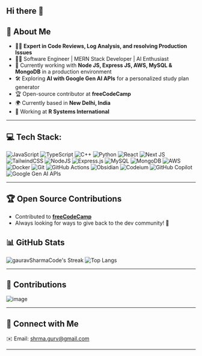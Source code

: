 ## Hi there 👋

<!--
**GauravSharmaCode/gauravSharmaCode** is a ✨ _special_ ✨ repository because its `README.md` (this file) appears on your GitHub profile.

Here are some ideas to get you started:

- 🔭 I’m currently working on ...
- 🌱 I’m currently learning ...
- 👯 I’m looking to collaborate on ...
- 🤔 I’m looking for help with ...
- 💬 Ask me about ...
- 📫 How to reach me: ...
- 😄 Pronouns: ...
- ⚡ Fun fact: ...
-->

## 🚀 About Me

- 🕵️‍♂️ **Expert in Code Reviews, Log Analysis, and resolving Production Issues**
- 👨‍💻 Software Engineer | MERN Stack Developer | AI Enthusiast
- 🎯 Currently working with **Node JS, Express JS, AWS, MySQL & MongoDB** in a production environment
- 🛠️ Exploring **AI with Google Gen AI APIs** for a personalized study plan generator
- 🏆 Open-source contributor at **freeCodeCamp**
- 🌍 Currently based in **New Delhi, India**
- 🏢 Working at **R Systems International**

---

## 💻 Tech Stack:
![JavaScript](https://img.shields.io/badge/javascript-%23323330.svg?style=for-the-badge&logo=javascript&logoColor=%23F7DF1E)
![TypeScript](https://img.shields.io/badge/typescript-%23007ACC.svg?style=for-the-badge&logo=typescript&logoColor=white)
![C++](https://img.shields.io/badge/c++-%2300599C.svg?style=for-the-badge&logo=c%2B%2B&logoColor=white)
![Python](https://img.shields.io/badge/python-%233776AB.svg?style=for-the-badge&logo=python&logoColor=white)
![React](https://img.shields.io/badge/react-%2320232a.svg?style=for-the-badge&logo=react&logoColor=%2361DAFB)
![Next JS](https://img.shields.io/badge/Next-black?style=for-the-badge&logo=next.js&logoColor=white)
![TailwindCSS](https://img.shields.io/badge/tailwindcss-%2338B2AC.svg?style=for-the-badge&logo=tailwind-css&logoColor=white)
![NodeJS](https://img.shields.io/badge/node.js-6DA55F?style=for-the-badge&logo=node.js&logoColor=white)
![Express.js](https://img.shields.io/badge/express.js-%23404d59.svg?style=for-the-badge&logo=express&logoColor=%2361DAFB)
![MySQL](https://img.shields.io/badge/mysql-%2300f.svg?style=for-the-badge&logo=mysql&logoColor=white)
![MongoDB](https://img.shields.io/badge/mongodb-%234ea94b.svg?style=for-the-badge&logo=mongodb&logoColor=white)
![AWS](https://img.shields.io/badge/AWS-%23FF9900.svg?style=for-the-badge&logo=amazon-aws&logoColor=white)
![Docker](https://img.shields.io/badge/docker-%230db7ed.svg?style=for-the-badge&logo=docker&logoColor=white)
![Git](https://img.shields.io/badge/git-%23F05033.svg?style=for-the-badge&logo=git&logoColor=white)
![GitHub Actions](https://img.shields.io/badge/GitHub_Actions-2088FF?style=for-the-badge&logo=github-actions&logoColor=white)
![Obsidian](https://img.shields.io/badge/Obsidian-%238B2ACF.svg?style=for-the-badge&logo=obsidian&logoColor=white)
![Codeium](https://img.shields.io/badge/Codeium-%238B2ACF.svg?style=for-the-badge&logo=codeium&logoColor=white)
![GitHub Copilot](https://img.shields.io/badge/GitHub_Copilot-2088FF?style=for-the-badge&logo=github-copilot&logoColor=white)
![Google Gen AI APIs](https://img.shields.io/badge/Google_Gen_AI_APIs-4285F4?style=for-the-badge&logo=google&logoColor=white)

---

## 🏆 Open Source Contributions

- Contributed to **[freeCodeCamp](https://github.com/freeCodeCamp/freeCodeCamp/pulls?q=is%3Apr+author%3AGauravSharmaCode)**
- Always looking for ways to give back to the dev community! 🚀

## 📊 GitHub Stats
![gauravSharmaCode's Streak](https://github-readme-streak-stats.herokuapp.com/?user=gauravSharmaCode&theme=dracula&hide_border=false)
![Top Langs](https://github-readme-stats.vercel.app/api/top-langs/?username=GauravSharmaCode&layout=compact&theme=radical)

---
## 🌟 Contributions
![image](https://github.com/user-attachments/assets/58926126-8be9-4a41-9eae-1a8558197e52)

---

## 💬 Connect with Me

✉️ Email: [shrma.gurv@gmail.com](mailto:shrma.gurv@gmail.com)

---
